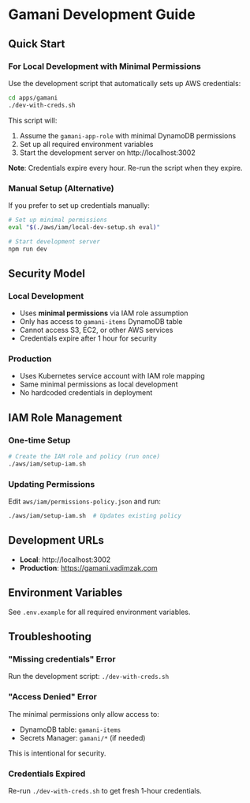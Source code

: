 # Gamani Development Guide

## Quick Start

### For Local Development with Minimal Permissions

Use the development script that automatically sets up AWS credentials:

```bash
cd apps/gamani
./dev-with-creds.sh
```

This script will:
1. Assume the `gamani-app-role` with minimal DynamoDB permissions
2. Set up all required environment variables
3. Start the development server on http://localhost:3002

**Note**: Credentials expire every hour. Re-run the script when they expire.

### Manual Setup (Alternative)

If you prefer to set up credentials manually:

```bash
# Set up minimal permissions
eval "$(./aws/iam/local-dev-setup.sh eval)"

# Start development server
npm run dev
```

## Security Model

### Local Development
- Uses **minimal permissions** via IAM role assumption
- Only has access to `gamani-items` DynamoDB table
- Cannot access S3, EC2, or other AWS services
- Credentials expire after 1 hour for security

### Production
- Uses Kubernetes service account with IAM role mapping
- Same minimal permissions as local development
- No hardcoded credentials in deployment

## IAM Role Management

### One-time Setup
```bash
# Create the IAM role and policy (run once)
./aws/iam/setup-iam.sh
```

### Updating Permissions
Edit `aws/iam/permissions-policy.json` and run:
```bash
./aws/iam/setup-iam.sh  # Updates existing policy
```

## Development URLs
- **Local**: http://localhost:3002
- **Production**: https://gamani.vadimzak.com

## Environment Variables
See `.env.example` for all required environment variables.

## Troubleshooting

### "Missing credentials" Error
Run the development script: `./dev-with-creds.sh`

### "Access Denied" Error
The minimal permissions only allow access to:
- DynamoDB table: `gamani-items`
- Secrets Manager: `gamani/*` (if needed)

This is intentional for security.

### Credentials Expired
Re-run `./dev-with-creds.sh` to get fresh 1-hour credentials.